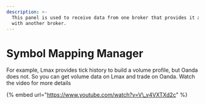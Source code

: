 ```yaml
---
description: >-
  This panel is used to receive data from one broker that provides it and trade
  with another broker.
---
```


# Symbol Mapping Manager

For example, Lmax provides tick history to build a volume profile, but Oanda does not. So you can get volume data on Lmax and trade on Oanda. Watch the video for more details

{% embed url="https://www.youtube.com/watch?v=V\_v4VXTXd2c" %}



